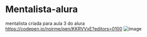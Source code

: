 # Mentalista-alura
mentalista criada para aula 3 do alura https://codepen.io/noirme/pen/KKRVVxE?editors=0100
![image](https://user-images.githubusercontent.com/101916119/189013485-dcff5e22-2bb9-4be2-908a-caed285814c9.png)
